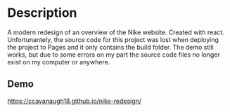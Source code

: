 # Description

A modern redesign of an overview of the Nike website. Created with react. Unfortunantely, the source code
for this project was lost when deploying the project to Pages and it only contains the build folder. The demo 
still works, but due to some errors on my part the source code files no longer exist on my computer or anywhere.

## Demo

https://ccavanaugh18.github.io/nike-redesign/
